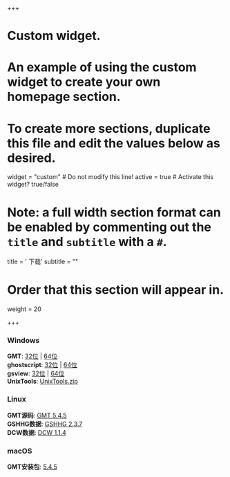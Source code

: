+++
# Custom widget.
# An example of using the custom widget to create your own homepage section.
# To create more sections, duplicate this file and edit the values below as desired.
widget = "custom"  # Do not modify this line!
active = true  # Activate this widget? true/false

# Note: a full width section format can be enabled by commenting out the `title` and `subtitle` with a `#`.
title = '<i class="fas fa-download"></i> 下载'
subtitle = ""

# Order that this section will appear in.
weight = 20

+++

<div class="row featurette">
  <div class="col-12 col-sm-4">
    <div class="featurette-icon"><i class="fab fa-windows"></i></div>
    <h3>Windows</h3>
    <p><strong>GMT</strong>:
    <a href="http://mirrors.ustc.edu.cn/gmt/bin/gmt-5.4.5-win32.exe" target="_blank">32位</a> |
    <a href="http://mirrors.ustc.edu.cn/gmt/bin/gmt-5.4.5-win64.exe" target="_blank">64位</a>
    <br>
    <strong>ghostscript</strong>:
    <a href="https://github.com/ArtifexSoftware/ghostpdl-downloads/releases/download/gs922/gs922w32.exe" target="_blank">32位</a> |
    <a href="https://github.com/ArtifexSoftware/ghostpdl-downloads/releases/download/gs922/gs922w64.exe" target="_blank">64位</a>
    <br>
    <strong>gsview</strong>:
    <a href="http://www.ghostgum.com.au/download/gsv50w32.exe" target="_blank">32位</a> |
    <a href="http://www.ghostgum.com.au/download/gsv50w64.exe" target="_blank">64位</a>
    <br>
    <strong>UnixTools</strong>:
    <a href="/data/UnixTools.zip">UnixTools.zip</a></p>
  </div>

  <div class="col-12 col-sm-4">
    <div class="featurette-icon"><i class="fab fa-linux"></i></div>
    <h3>Linux</h3>
    <p><strong>GMT源码</strong>:
    <a href="http://mirrors.ustc.edu.cn/gmt/gmt-5.4.5-src.tar.gz" target="_blank">GMT 5.4.5</a>
    <br>
    <strong>GSHHG数据</strong>:
    <a href="http://mirrors.ustc.edu.cn/gmt/gshhg-gmt-2.3.7.tar.gz" target="_blank">GSHHG 2.3.7</a>
    <br>
    <strong>DCW数据</strong>:
    <a href="http://mirrors.ustc.edu.cn/gmt/dcw-gmt-1.1.4.tar.gz" target="_blank">DCW 1.1.4</a></p>
    </div>

  <div class="col-12 col-sm-4">
    <div class="featurette-icon"><i class="fab fa-apple"></i></div>
    <h3>macOS</h3>
    <p><strong>GMT安装包</strong>:
    <a href="http://mirrors.ustc.edu.cn/gmt/bin/gmt-5.4.5-darwin-x86_64.dmg" target="_blank">5.4.5</a></p>
  </div>
</div>
